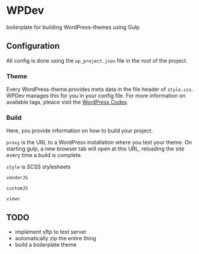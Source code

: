 # WPDev
boilerplate for building WordPress-themes using Gulp

## Configuration
All config is done using the `wp_project.json` file in the root of the project.

### Theme
Every WordPress-theme provides meta data in the file header of `style.css`. WPDev manages this for you in your config file. For more information on available tags, pleace visit the [WordPress Codex](https://codex.wordpress.org/File_Header).

### Build
Here, you provide information on how to build your project.

`proxy` is the URL to a WordPress installation where you test your theme. On starting gulp, a new browser tab will open at this URL, reloading the site every time a build is complete.

`style` is SCSS stylesheets

`vendorJS`

`customJS`

`views`

## TODO
- implement sftp to test server
- automatically zip the entire thing
- build a boilerplate theme